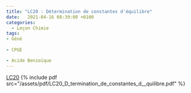 ```yaml
---
title: "LC20 : Détermination de constantes d'équilibre"
date:   2021-04-16 08:39:00 +0100
categories:
  - Leçon Chimie
tags:
- Géné
 
- CPGE

- Acide Benzoïque
---
```

[LC20](/assets/pdf/LC20_D_termination_de_constantes_d__quilibre.pdf)
{% include pdf src="/assets/pdf/LC20_D_termination_de_constantes_d__quilibre.pdf" %}
